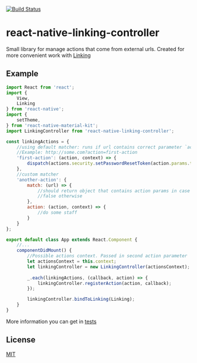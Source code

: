 [![Build Status](https://travis-ci.org/anyx/react-native-linking-controller.svg?branch=master)](https://travis-ci.org/anyx/react-native-linking-controller)

# react-native-linking-controller

Small library for manage actions that come from external urls. Created for more convenient work with
 [Linking](https://facebook.github.io/react-native/docs/linking.html) 

## Example

```javascript
import React from 'react';
import {
    View,
    Linking
} from 'react-native';
import {
    setTheme,
} from 'react-native-material-kit';
import LinkingController from 'react-native-linking-controller';

const linkingActions = {
    //using default matcher: runs if url contains correct parameter `action`
    //Example: http://some.com?action=first-action
    'first-action': (action, context) => {
        dispatch(actions.security.setPasswordResetToken(action.params.token));
    },
    //custom matcher
    'another-action': {
        match: (url) => {
            //should return object that contains action params in case match url
            //false otherwise
        },
        action: (action, context) => {
            //do some staff
        }
    }
};

export default class App extends React.Component {
    //...
    componentDidMount() {
        //Possible actions context. Passed in second action parameter
        let actionsContext = this.context;
        let linkingController = new LinkingController(actionsContext);
        
        _.each(linkingActions, (callback, action) => {
            linkingController.registerAction(action, callback);
        });

        linkingController.bindToLinking(Linking);
    }
}
```

More information you can get in [tests](/__tests__)

## License
[MIT](/LICENSE)
